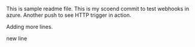 This is sample readme file.
This is my scoend commit to test webhooks in azure.
Another push to see HTTP trigger in action.

Adding more lines.

new line
